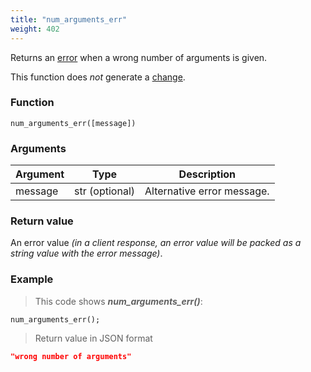 ```yaml
---
title: "num_arguments_err"
weight: 402
---
```


Returns an [error](../../data-types/error) when a wrong number of arguments is given.

This function does *not* generate a [change](../../overview/changes).

### Function

`num_arguments_err([message])`

### Arguments

Argument | Type | Description
-------- | ---- | -----------
message | str (optional) | Alternative error message.

### Return value

An error value *(in a client response, an error value will be packed as a string value with the error message)*.

### Example

> This code shows ***num_arguments_err()***:

```thingsdb,json_response
num_arguments_err();
```

> Return value in JSON format

```json
"wrong number of arguments"
```
